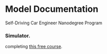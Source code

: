 # Model Documentation
Self-Driving Car Engineer Nanodegree Program
   
### Simulator.
completing [this free course](https://www.udacity.com/course/writing-readmes--ud777).
